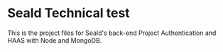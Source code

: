 # Seald Technical test
This is the project files for Seald's back-end Project Authentication and HAAS with Node and MongoDB.
